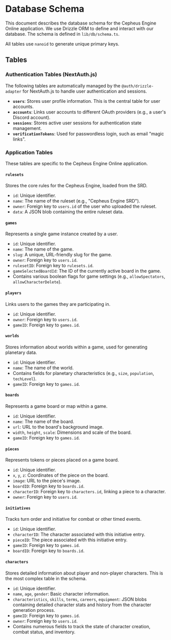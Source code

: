 # Database Schema

This document describes the database schema for the Cepheus Engine Online application. We use Drizzle ORM to define and interact with our database. The schema is defined in `lib/db/schema.ts`.

All tables use `nanoid` to generate unique primary keys.

## Tables

### Authentication Tables (NextAuth.js)

The following tables are automatically managed by the `@auth/drizzle-adapter` for NextAuth.js to handle user authentication and sessions.

- **`users`**: Stores user profile information. This is the central table for user accounts.
- **`accounts`**: Links user accounts to different OAuth providers (e.g., a user's Discord account).
- **`sessions`**: Stores active user sessions for authentication state management.
- **`verificationTokens`**: Used for passwordless login, such as email "magic links".

### Application Tables

These tables are specific to the Cepheus Engine Online application.

#### `rulesets`

Stores the core rules for the Cepheus Engine, loaded from the SRD.

- `id`: Unique identifier.
- `name`: The name of the ruleset (e.g., "Cepheus Engine SRD").
- `owner`: Foreign key to `users.id` of the user who uploaded the ruleset.
- `data`: A JSON blob containing the entire ruleset data.

#### `games`

Represents a single game instance created by a user.

- `id`: Unique identifier.
- `name`: The name of the game.
- `slug`: A unique, URL-friendly slug for the game.
- `owner`: Foreign key to `users.id`.
- `rulesetID`: Foreign key to `rulesets.id`.
- `gameSelectedBoardId`: The ID of the currently active board in the game.
- Contains various boolean flags for game settings (e.g., `allowSpectators`, `allowCharacterDelete`).

#### `players`

Links users to the games they are participating in.

- `id`: Unique identifier.
- `owner`: Foreign key to `users.id`.
- `gameID`: Foreign key to `games.id`.

#### `worlds`

Stores information about worlds within a game, used for generating planetary data.

- `id`: Unique identifier.
- `name`: The name of the world.
- Contains fields for planetary characteristics (e.g., `size`, `population`, `techLevel`).
- `gameID`: Foreign key to `games.id`.

#### `boards`

Represents a game board or map within a game.

- `id`: Unique identifier.
- `name`: The name of the board.
- `url`: URL to the board's background image.
- `width`, `height`, `scale`: Dimensions and scale of the board.
- `gameID`: Foreign key to `games.id`.

#### `pieces`

Represents tokens or pieces placed on a game board.

- `id`: Unique identifier.
- `x`, `y`, `z`: Coordinates of the piece on the board.
- `image`: URL to the piece's image.
- `boardID`: Foreign key to `boards.id`.
- `characterID`: Foreign key to `characters.id`, linking a piece to a character.
- `owner`: Foreign key to `users.id`.

#### `initiatives`

Tracks turn order and initiative for combat or other timed events.

- `id`: Unique identifier.
- `characterID`: The character associated with this initiative entry.
- `pieceID`: The piece associated with this initiative entry.
- `gameID`: Foreign key to `games.id`.
- `boardID`: Foreign key to `boards.id`.

#### `characters`

Stores detailed information about player and non-player characters. This is the most complex table in the schema.

- `id`: Unique identifier.
- `name`, `age`, `gender`: Basic character information.
- `characteristics`, `skills`, `terms`, `careers`, `equipment`: JSON blobs containing detailed character stats and history from the character generation process.
- `gameID`: Foreign key to `games.id`.
- `owner`: Foreign key to `users.id`.
- Contains numerous fields to track the state of character creation, combat status, and inventory.

